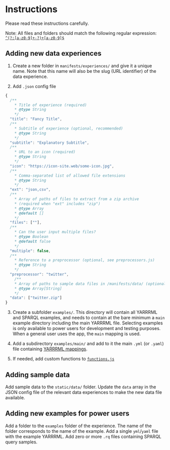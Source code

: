 # Instructions

Please read these instructions carefully.

Note: All files and folders should match the following regular expression: [`^(?:[a-z0-9]+-?)+[a-z0-9]$`](regexr.com/63ncg)


## Adding new data experiences

1. Create a new folder in `manifests/experiences/` and give it a unique name. Note that this name will also be the slug (URL identifier) of the data experience.

2. Add `.json` config file

```js
{
  /**
    * Title of experience (required)
    * @type String
    */
  "title": "Fancy Title",
  /**
    * Subtitle of experience (optional, recommended)
    * @type String
    */
  "subtitle": "Explanatory Subtitle",
  /**
    * URL to an icon (required)
    * @type String
    */
  "icon": "https://icon-site.web/some-icon.jpg",
  /**
    * Comma-separated list of allowed file extensions
    * @type String
    */
  "ext": "json,csv",
  /**
    * Array of paths of files to extract from a zip archive
    * (required when "ext" includes "zip")
    * @type Array
    * @default []
    */
  "files": [""],
  /**
    * Can the user input multiple files?
    * @type Boolean
    * @default false
    */
  "multiple": false,
  /**
    * Reference to a preprocessor (optional, see preprocessors.js)
    * @type String
    */
  "preprocessor": "twitter",
	/**
    * Array of paths to sample data files in /manifests/data/ (optional)
    * @type Array[String]
    */
  "data": ["twitter.zip"]
}
```

3. Create a subfolder `examples/`. This directory will contain all YARRRML and SPARQL examples, and needs to contain at the bare minimum a `main` example directory including the main YARRRML file. Selecting examples is only available to power users for development and testing purposes. When a general user uses the app, the `main` mapping is used.

4. Add a subdirectory `examples/main/` and add to it the main `.yml` (or `.yaml`) file containing [YARRRML mappings](https://rml.io/yarrrml/).

5. If needed, add custom functions to [`functions.js`](https://github.com/hestiaAI/hestia-rml-demo/edit/master/manifests/functions.js)


## Adding sample data

Add sample data to the `static/data/` folder. Update the `data` array in the JSON config file of the relevant data experiences to make the new data file available.


## Adding new examples for power users

Add a folder to the `examples` folder of the experience. The name of the folder corresponds to the name of the example. Add a single `yml`/`yaml` file with the example YARRRML. Add zero or more `.rq` files containing SPARQL query samples.
